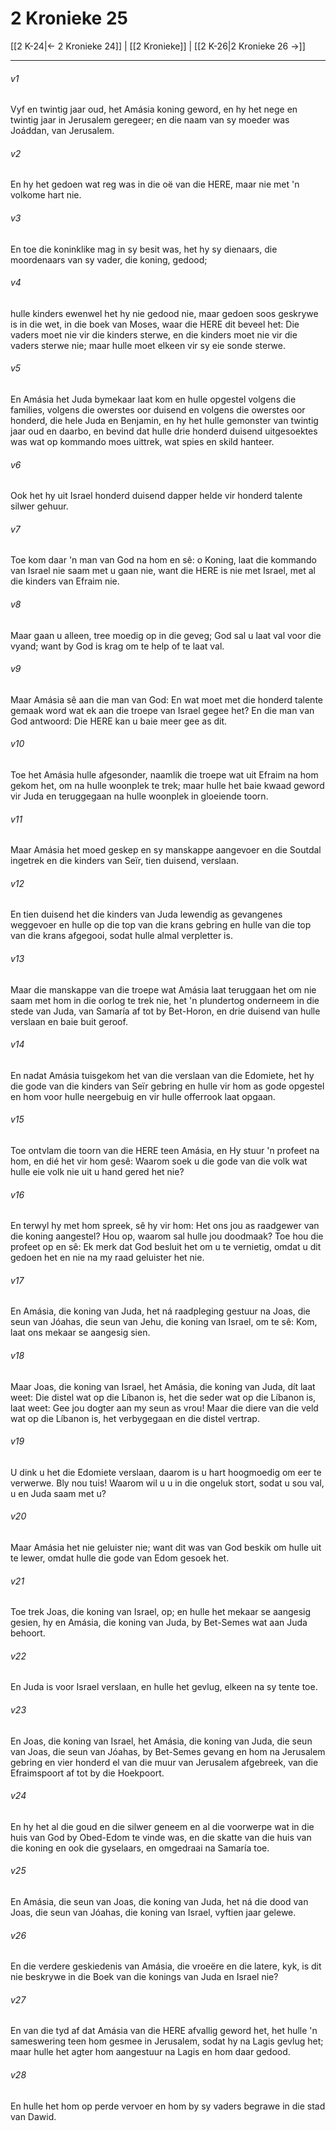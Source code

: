 # 2 Kronieke 25

[[2 K-24|← 2 Kronieke 24]] | [[2 Kronieke]] | [[2 K-26|2 Kronieke 26 →]]
***

###### v1
Vyf en twintig jaar oud, het Amásia koning geword, en hy het nege en twintig jaar in Jerusalem geregeer; en die naam van sy moeder was Joáddan, van Jerusalem. 
###### v2
En hy het gedoen wat reg was in die oë van die HERE, maar nie met 'n volkome hart nie. 
###### v3
En toe die koninklike mag in sy besit was, het hy sy dienaars, die moordenaars van sy vader, die koning, gedood; 
###### v4
hulle kinders ewenwel het hy nie gedood nie, maar gedoen soos geskrywe is in die wet, in die boek van Moses, waar die HERE dit beveel het: Die vaders moet nie vir die kinders sterwe, en die kinders moet nie vir die vaders sterwe nie; maar hulle moet elkeen vir sy eie sonde sterwe. 
###### v5
En Amásia het Juda bymekaar laat kom en hulle opgestel volgens die families, volgens die owerstes oor duisend en volgens die owerstes oor honderd, die hele Juda en Benjamin, en hy het hulle gemonster van twintig jaar oud en daarbo, en bevind dat hulle drie honderd duisend uitgesoektes was wat op kommando moes uittrek, wat spies en skild hanteer. 
###### v6
Ook het hy uit Israel honderd duisend dapper helde vir honderd talente silwer gehuur. 
###### v7
Toe kom daar 'n man van God na hom en sê: o Koning, laat die kommando van Israel nie saam met u gaan nie, want die HERE is nie met Israel, met al die kinders van Efraim nie. 
###### v8
Maar gaan u alleen, tree moedig op in die geveg; God sal u laat val voor die vyand; want by God is krag om te help of te laat val. 
###### v9
Maar Amásia sê aan die man van God: En wat moet met die honderd talente gemaak word wat ek aan die troepe van Israel gegee het? En die man van God antwoord: Die HERE kan u baie meer gee as dit. 
###### v10
Toe het Amásia hulle afgesonder, naamlik die troepe wat uit Efraim na hom gekom het, om na hulle woonplek te trek; maar hulle het baie kwaad geword vir Juda en teruggegaan na hulle woonplek in gloeiende toorn. 
###### v11
Maar Amásia het moed geskep en sy manskappe aangevoer en die Soutdal ingetrek en die kinders van Seïr, tien duisend, verslaan. 
###### v12
En tien duisend het die kinders van Juda lewendig as gevangenes weggevoer en hulle op die top van die krans gebring en hulle van die top van die krans afgegooi, sodat hulle almal verpletter is. 
###### v13
Maar die manskappe van die troepe wat Amásia laat teruggaan het om nie saam met hom in die oorlog te trek nie, het 'n plundertog onderneem in die stede van Juda, van Samaría af tot by Bet-Horon, en drie duisend van hulle verslaan en baie buit geroof. 
###### v14
En nadat Amásia tuisgekom het van die verslaan van die Edomiete, het hy die gode van die kinders van Seïr gebring en hulle vir hom as gode opgestel en hom voor hulle neergebuig en vir hulle offerrook laat opgaan. 
###### v15
Toe ontvlam die toorn van die HERE teen Amásia, en Hy stuur 'n profeet na hom, en dié het vir hom gesê: Waarom soek u die gode van die volk wat hulle eie volk nie uit u hand gered het nie? 
###### v16
En terwyl hy met hom spreek, sê hy vir hom: Het ons jou as raadgewer van die koning aangestel? Hou op, waarom sal hulle jou doodmaak? Toe hou die profeet op en sê: Ek merk dat God besluit het om u te vernietig, omdat u dit gedoen het en nie na my raad geluister het nie. 
###### v17
En Amásia, die koning van Juda, het ná raadpleging gestuur na Joas, die seun van Jóahas, die seun van Jehu, die koning van Israel, om te sê: Kom, laat ons mekaar se aangesig sien. 
###### v18
Maar Joas, die koning van Israel, het Amásia, die koning van Juda, dít laat weet: Die distel wat op die Líbanon is, het die seder wat op die Líbanon is, laat weet: Gee jou dogter aan my seun as vrou! Maar die diere van die veld wat op die Líbanon is, het verbygegaan en die distel vertrap. 
###### v19
U dink u het die Edomiete verslaan, daarom is u hart hoogmoedig om eer te verwerwe. Bly nou tuis! Waarom wil u u in die ongeluk stort, sodat u sou val, u en Juda saam met u? 
###### v20
Maar Amásia het nie geluister nie; want dit was van God beskik om hulle uit te lewer, omdat hulle die gode van Edom gesoek het. 
###### v21
Toe trek Joas, die koning van Israel, op; en hulle het mekaar se aangesig gesien, hy en Amásia, die koning van Juda, by Bet-Semes wat aan Juda behoort. 
###### v22
En Juda is voor Israel verslaan, en hulle het gevlug, elkeen na sy tente toe. 
###### v23
En Joas, die koning van Israel, het Amásia, die koning van Juda, die seun van Joas, die seun van Jóahas, by Bet-Semes gevang en hom na Jerusalem gebring en vier honderd el van die muur van Jerusalem afgebreek, van die Efraimspoort af tot by die Hoekpoort. 
###### v24
En hy het al die goud en die silwer geneem en al die voorwerpe wat in die huis van God by Obed-Edom te vinde was, en die skatte van die huis van die koning en ook die gyselaars, en omgedraai na Samaría toe. 
###### v25
En Amásia, die seun van Joas, die koning van Juda, het ná die dood van Joas, die seun van Jóahas, die koning van Israel, vyftien jaar gelewe. 
###### v26
En die verdere geskiedenis van Amásia, die vroeëre en die latere, kyk, is dit nie beskrywe in die Boek van die konings van Juda en Israel nie? 
###### v27
En van die tyd af dat Amásia van die HERE afvallig geword het, het hulle 'n sameswering teen hom gesmee in Jerusalem, sodat hy na Lagis gevlug het; maar hulle het agter hom aangestuur na Lagis en hom daar gedood. 
###### v28
En hulle het hom op perde vervoer en hom by sy vaders begrawe in die stad van Dawid. 
